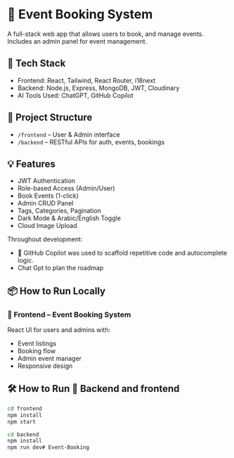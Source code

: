# 🧾 Event Booking System

A full-stack web app that allows users to book, and manage events. Includes an admin panel for event management.

## 🚀 Tech Stack

- Frontend: React, Tailwind, React Router, i18next
- Backend: Node.js, Express, MongoDB, JWT, Cloudinary
- AI Tools Used: ChatGPT, GitHub Copilot

## 📁 Project Structure

- `/frontend` – User & Admin interface
- `/backend` – RESTful APIs for auth, events, bookings

## 💡 Features

- JWT Authentication
- Role-based Access (Admin/User)
- Book Events (1-click)
- Admin CRUD Panel
- Tags, Categories, Pagination
- Dark Mode & Arabic/English Toggle
- Cloud Image Upload

Throughout development:
- 🤖 GitHub Copilot was used to scaffold repetitive code and autocomplete logic.
- Chat Gpt to plan the roadmap
  
## 📦 How to Run Locally
### 📲 Frontend – Event Booking System

React UI for users and admins with:

- Event listings
- Booking flow
- Admin event manager
- Responsive design

## 🛠 How to Run 🔧 Backend and frontend
```bash
cd frontend
npm install
npm start

cd backend
npm install
npm run dev# Event-Booking



